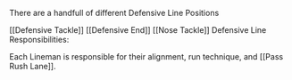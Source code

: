 There are a handfull of different Defensive Line Positions

[[Defensive Tackle]]
[[Defensive End]]
[[Nose Tackle]]
Defensive Line Responsibilities:

Each Lineman is responsible for their alignment, run technique, and [[Pass Rush Lane]]. 
